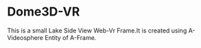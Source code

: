 # Dome3D-VR
This is a small Lake Side View Web-Vr Frame.It is created using A-Videosphere Entity of A-Frame.

